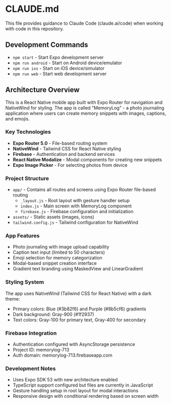 # CLAUDE.md

This file provides guidance to Claude Code (claude.ai/code) when working with code in this repository.

## Development Commands

- `npm start` - Start Expo development server
- `npm run android` - Start on Android device/emulator
- `npm run ios` - Start on iOS device/simulator
- `npm run web` - Start web development server

## Architecture Overview

This is a React Native mobile app built with Expo Router for navigation and NativeWind for styling. The app is called "MemoryLog" - a photo journaling application where users can create memory snippets with images, captions, and emojis.

### Key Technologies
- **Expo Router 5.0** - File-based routing system
- **NativeWind** - Tailwind CSS for React Native styling
- **Firebase** - Authentication and backend services
- **React Native Modalize** - Modal components for creating new snippets
- **Expo Image Picker** - For selecting photos from device

### Project Structure
- `app/` - Contains all routes and screens using Expo Router file-based routing
  - `_layout.js` - Root layout with gesture handler setup
  - `index.js` - Main screen with MemoryLog component
  - `firebase.js` - Firebase configuration and initialization
- `assets/` - Static assets (images, icons)
- `tailwind.config.js` - Tailwind configuration for NativeWind

### App Features
- Photo journaling with image upload capability
- Caption text input (limited to 50 characters)
- Emoji selection for memory categorization
- Modal-based snippet creation interface
- Gradient text branding using MaskedView and LinearGradient

### Styling System
The app uses NativeWind (Tailwind CSS for React Native) with a dark theme:
- Primary colors: Blue (#3b82f6) and Purple (#8b5cf6) gradients
- Dark background: Gray-900 (#1f2937)
- Text colors: Gray-100 for primary text, Gray-400 for secondary

### Firebase Integration
- Authentication configured with AsyncStorage persistence
- Project ID: memorylog-713
- Auth domain: memorylog-713.firebaseapp.com

### Development Notes
- Uses Expo SDK 53 with new architecture enabled
- TypeScript support configured but files are currently in JavaScript
- Gesture handling setup in root layout for modal interactions
- Responsive design with conditional rendering based on screen width